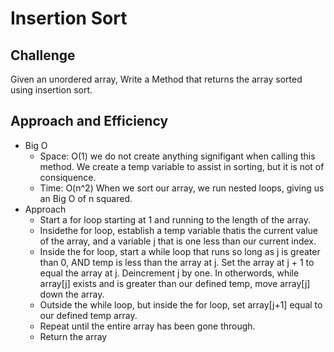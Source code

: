 # Insertion Sort

## Challenge
Given an unordered array, Write a Method that returns the array sorted using insertion sort.

## Approach and Efficiency
- Big O
	- Space: O(1) we do not create anything signifigant when calling this method. We create a temp variable to assist in sorting, but it is not of consiquence.
	- Time: O(n^2) When we sort our array, we run nested loops, giving us an Big O of n squared.
- Approach
	- Start a for loop starting at 1 and running to the length of the array.
	- Insidethe for loop, establish a temp variable thatis the current value of the array, and a variable j that is one less than our current index.
	- Inside the for loop, start a while loop that runs so long as j is greater than 0, AND temp is less than the array at j. Set the array at j + 1 to equal the array at j. Deincrement j by one. In otherwords, while array[j] exists and is greater than our defined temp, move array[j] down the array.
	- Outside the while loop, but inside the for loop, set array[j+1] equal to our defined temp array.
	- Repeat until the entire array has been gone through.
	- Return the array 
	

